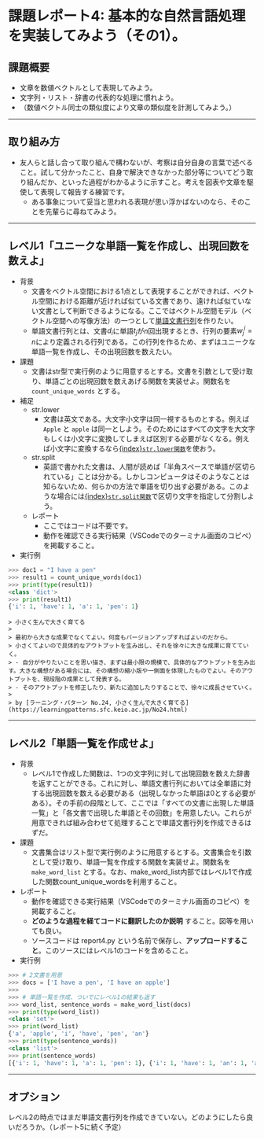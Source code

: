 # 課題レポート4: 基本的な自然言語処理を実装してみよう（その1）。

## 課題概要
- 文章を数値ベクトルとして表現してみよう。
- 文字列・リスト・辞書の代表的な処理に慣れよう。
- （数値ベクトル同士の類似度により文章の類似度を計測してみよう。）

---
## 取り組み方
- 友人らと話し合って取り組んで構わないが、考察は自分自身の言葉で述べること。試して分かったこと、自身で解決できなかった部分等についてどう取り組んだか、といった過程がわかるように示すこと。考えを図表や文章を駆使して表現して報告する練習です。
  - ある事象について妥当と思われる表現が思い浮かばないのなら、そのことを先輩らに尋ねてみよう。

---
## レベル1「ユニークな単語一覧を作成し、出現回数を数えよ」
- 背景
  - 文書をベクトル空間における1点として表現することができれば、ベクトル空間における距離が近ければ似ている文書であり、遠ければ似ていない文書として判断できるようになる。ここではベクトル空間モデル（ベクトル空間への写像方法）の一つとして[単語文書行列](https://ja.wikipedia.org/wiki/ベクトル空間モデル)を作りたい。
  - 単語文書行列とは、文書$d_i$に単語$t_j$が$n$回出現するとき、行列の要素$w^i_j=n$により定義される行列である。この行列を作るため、まずはユニークな単語一覧を作成し、その出現回数を数えたい。
- 課題
  - 文書はstr型で実行例のように用意するとする。文書を引数として受け取り、単語ごとの出現回数を数えあげる関数を実装せよ。関数名を ``count_unique_words`` とする。
- 補足
  - str.lower
    - 文書は英文である。大文字小文字は同一視するものとする。例えば ``Apple`` と ``apple`` は同一としよう。そのためにはすべての文字を大文字もしくは小文字に変換してしまえば区別する必要がなくなる。例えば小文字に変換するなら[{index}`str.lower関数`](https://docs.python.org/ja/3.10/library/stdtypes.html#str.lower)を使おう。
  - str.split
    - 英語で書かれた文書は、人間が読めば「半角スペースで単語が区切られている」ことは分かる。しかしコンピュータはそのようなことは知らないため、何らかの方法で単語を切り出す必要がある。このような場合には[{index}`str.split関数`](https://docs.python.org/ja/3.10/library/stdtypes.html#str.split)で区切り文字を指定して分割しよう。
  - レポート
    - ここではコードは不要です。
    - 動作を確認できる実行結果（VSCodeでのターミナル画面のコピペ）を掲載すること。
- 実行例
```python
>>> doc1 = "I have a pen"
>>> result1 = count_unique_words(doc1)
>>> print(type(result1))
<class 'dict'>
>>> print(result1)
{'i': 1, 'have': 1, 'a': 1, 'pen': 1}
```

```{note}
> 小さく生んで大きく育てる
>
> 最初から大きな成果でなくてよい。何度もバージョンアップすればよいのだから。
> 小さくてよいので具体的なアウトプットを生み出し、それを徐々に大きな成果に育てていく。
> - 自分がやりたいことを思い描き、まずは最小限の規模で、具体的なアウトプットを生み出す。大きな構想がある場合には、その構想の縮小版や一側面を体現したものでよい。そのアウトプットを、現段階の成果として発表する。
> - そのアウトプットを修正したり、新たに追加したりすることで、徐々に成長させていく。
>
> by [ラーニング・パターン No.24, 小さく生んで大きく育てる](https://learningpatterns.sfc.keio.ac.jp/No24.html)
```

---
## レベル2「単語一覧を作成せよ」
- 背景
  - レベル1で作成した関数は、1つの文字列に対して出現回数を数えた辞書を返すことができる。これに対し、単語文書行列においては全単語に対する出現回数を数える必要がある（出現しなかった単語は0とする必要がある）。その手前の段階として、ここでは「すべての文書に出現した単語一覧」と「各文書で出現した単語とその回数」を用意したい。これらが用意できれば組み合わせて処理することで単語文書行列を作成できるはずだ。
- 課題
  - 文書集合はリスト型で実行例のように用意するとする。文書集合を引数として受け取り、単語一覧を作成する関数を実装せよ。関数名を ``make_word_list`` とする。なお、make_word_list内部ではレベル1で作成した関数count_unique_wordsを利用すること。
- レポート
  - 動作を確認できる実行結果（VSCodeでのターミナル画面のコピペ）を掲載すること。
  - **どのような過程を経てコードに翻訳したのか説明** すること。図等を用いても良い。
  - ソースコードは report4.py という名前で保存し、**アップロードすること**。このソースにはレベル1のコードを含めること。
- 実行例
```python
>>> # 2文書を用意
>>> docs = ['I have a pen', 'I have an apple']
>>>
>>> # 単語一覧を作成、ついでにレベル1の結果も返す
>>> word_list, sentence_words = make_word_list(docs)
>>> print(type(word_list))
<class 'set'>
>>> print(word_list)
{'a', 'apple', 'i', 'have', 'pen', 'an'}
>>> print(type(sentence_words))
<class 'list'>
>>> print(sentence_words)
[{'i': 1, 'have': 1, 'a': 1, 'pen': 1}, {'i': 1, 'have': 1, 'an': 1, 'apple': 1}]
```

---
## オプション
レベル2の時点ではまだ単語文書行列を作成できていない。どのようにしたら良いだろうか。（レポート5に続く予定）
